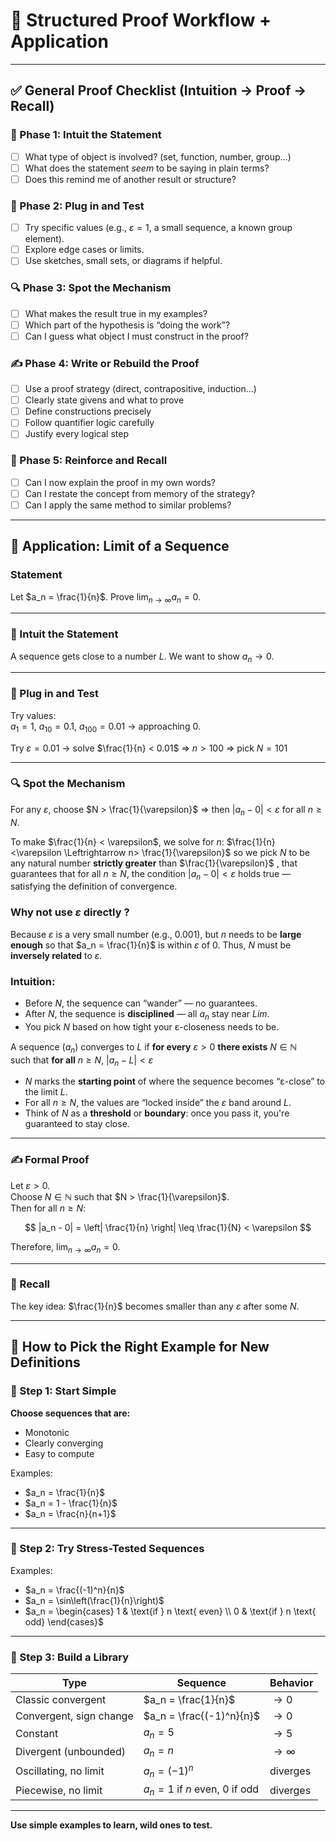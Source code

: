 
# 🧠 Structured Proof Workflow + Application

---

## ✅ General Proof Checklist (Intuition → Proof → Recall)

### 🧭 Phase 1: Intuit the Statement
- [ ] What type of object is involved? (set, function, number, group…)
- [ ] What does the statement *seem* to be saying in plain terms?
- [ ] Does this remind me of another result or structure?

### 🧪 Phase 2: Plug in and Test
- [ ] Try specific values (e.g., $\varepsilon = 1$, a small sequence, a known group element).
- [ ] Explore edge cases or limits.
- [ ] Use sketches, small sets, or diagrams if helpful.

### 🔍 Phase 3: Spot the Mechanism
- [ ] What makes the result true in my examples?
- [ ] Which part of the hypothesis is “doing the work”?
- [ ] Can I guess what object I must construct in the proof?

### ✍️ Phase 4: Write or Rebuild the Proof
- [ ] Use a proof strategy (direct, contrapositive, induction…)
- [ ] Clearly state givens and what to prove
- [ ] Define constructions precisely
- [ ] Follow quantifier logic carefully
- [ ] Justify every logical step

### 🔁 Phase 5: Reinforce and Recall
- [ ] Can I now explain the proof in my own words?
- [ ] Can I restate the concept from memory of the strategy?
- [ ] Can I apply the same method to similar problems?

---

## 📌 Application: Limit of a Sequence

### Statement  
Let $a_n = \frac{1}{n}$. Prove $\lim_{n \to \infty} a_n = 0$.

---

### 🧭 Intuit the Statement
A sequence gets close to a number $L$. We want to show $a_n \to 0$.

---

### 🧪 Plug in and Test
Try values:  
$a_1 = 1$, $a_{10} = 0.1$, $a_{100} = 0.01$ → approaching 0.

Try $\varepsilon = 0.01$ → solve $\frac{1}{n} < 0.01$ ⇒ $n > 100$ ⇒ pick $N = 101$

---

### 🔍 Spot the Mechanism
For any $\varepsilon$, choose $N > \frac{1}{\varepsilon}$ ⇒ then $|a_n - 0| < \varepsilon$ for all $n \geq N$.

To make $\frac{1}{n} < \varepsilon$, we solve for $n$: $\frac{1}{n}<\varepsilon \Leftrightarrow n> \frac{1}{\varepsilon}$ so we pick $N$ to be any natural number **strictly greater** than $\frac{1}{\varepsilon}$ , that guarantees that for all $n \geq N$, the condition $|a_n - 0| < \varepsilon$ holds true — satisfying the definition of convergence.

### Why not use $\varepsilon$ directly ?
Because $\varepsilon$ is a very small number (e.g., 0.001), but $n$ needs to be **large enough** so that $a_n = \frac{1}{n}$ is within $\varepsilon$ of 0.  Thus, $N$ must be **inversely related** to $\varepsilon$.

### Intuition:

- Before $N$, the sequence can “wander” — no guarantees.
- After $N$, the sequence is **disciplined** — all $a_n$ stay near $Lim$.
- You pick $N$ based on how tight your ε-closeness needs to be.

A sequence $(a_n)$ converges to $L$ if  **for every** $\varepsilon > 0$ **there exists** $N \in \mathbb{N}$  
such that **for all** $n \geq N$,  $|a_n - L| < \varepsilon$

- $N$ marks the **starting point** of where the sequence becomes “ε-close” to the limit $L$.
- For all $n \geq N$, the values are “locked inside” the $\varepsilon$ band around $L$.
- Think of $N$ as a **threshold** or **boundary**: once you pass it, you're guaranteed to stay close.

---

### ✍️ Formal Proof

Let $\varepsilon > 0$.  
Choose $N \in \mathbb{N}$ such that $N > \frac{1}{\varepsilon}$.  
Then for all $n \geq N$:

$$
|a_n - 0| = \left| \frac{1}{n} \right| \leq \frac{1}{N} < \varepsilon
$$

Therefore, $\lim_{n \to \infty} a_n = 0$.


---

### 🔁 Recall

The key idea: $\frac{1}{n}$ becomes smaller than any $\varepsilon$ after some $N$.

---

## 🎯 How to Pick the Right Example for New Definitions

### 🔹 Step 1: Start Simple

**Choose sequences that are:**
- Monotonic
- Clearly converging
- Easy to compute

Examples:

- $a_n = \frac{1}{n}$
- $a_n = 1 - \frac{1}{n}$
- $a_n = \frac{n}{n+1}$

---

### 🔹 Step 2: Try Stress-Tested Sequences

Examples:

- $a_n = \frac{(-1)^n}{n}$
- $a_n = \sin\left(\frac{1}{n}\right)$
- $a_n = \begin{cases} 1 & \text{if } n \text{ even} \\ 0 & \text{if } n \text{ odd} \end{cases}$

---

### 🔹 Step 3: Build a Library

| Type                     | Sequence                          | Behavior        |
|--------------------------|-----------------------------------|-----------------|
| Classic convergent       | $a_n = \frac{1}{n}$              | $\to 0$         |
| Convergent, sign change  | $a_n = \frac{(-1)^n}{n}$         | $\to 0$         |
| Constant                 | $a_n = 5$                         | $\to 5$         |
| Divergent (unbounded)    | $a_n = n$                         | $\to \infty$    |
| Oscillating, no limit    | $a_n = (-1)^n$                    | diverges        |
| Piecewise, no limit      | $a_n = 1$ if $n$ even, $0$ if odd | diverges        |

---

**Use simple examples to learn, wild ones to test.**
